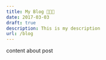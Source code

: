 ```yaml
---
title: My Blog 👨🏽‍💻
date: 2017-03-03
draft: true
description: This is my description
url: /blog
---
```


content about post